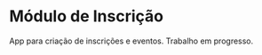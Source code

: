 Módulo de Inscrição
===================

App para criação de inscrições e eventos. Trabalho em progresso.




